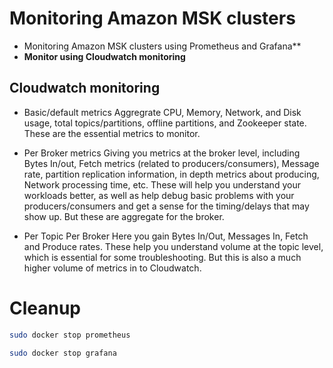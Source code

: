 # Monitoring Amazon MSK clusters 

- Monitoring Amazon MSK clusters using Prometheus and Grafana**
- **Monitor using Cloudwatch monitoring**


## Cloudwatch monitoring  

- Basic/default metrics 
    Aggregrate CPU, Memory, Network, and Disk usage, total topics/partitions, offline partitions, and Zookeeper state. These are the essential metrics to monitor.

- Per Broker metrics 
    Giving you metrics at the broker level, including Bytes In/out, Fetch metrics (related to producers/consumers), Message rate, partition replication information, in depth metrics about producing, Network processing time, etc. These will help you understand your workloads better, as well as help debug basic problems with your producers/consumers and get a sense for the timing/delays that may show up. But these are aggregate for the broker.

- Per Topic Per Broker 
    Here you gain Bytes In/Out, Messages In, Fetch and Produce rates. These help you understand volume at the topic level, which is essential for some troubleshooting. But this is also a much higher volume of metrics in to Cloudwatch.


 # Cleanup
 ```bash
sudo docker stop prometheus

sudo docker stop grafana
```